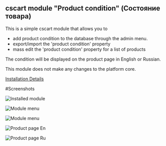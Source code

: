 ## cscart module "Product condition" (Состояние товара)

This is a simple cscart module that allows you to
- add product condition to the database through the admin menu.
- export/import the 'product condition' property 
- mass edit the 'product condition' property for a list of products

The condition will be displayed on the product page in English or Russian.

This module does not make any changes to the platform core.

[Installation Details](https://www.cs-cart.ru/docs/latest/user_guide/addons/1manage_addons.html#id2)

#Screenshots

![Installed module](https://i.ibb.co/pxmrNt5/Screenshot-3.png "Installed module")

![Module menu](https://i.ibb.co/LNMFKYk/Screenshot.png "Menu")

![Module menu](https://i.ibb.co/LNMFKYk/Screenshot.png "Menu")

![Product page En](https://i.ibb.co/PT9NgQC/Screenshot-1.png "Page in English")

![Product page Ru](https://i.ibb.co/wcPNZnY/Screenshot-2.png "Page in Russian")

